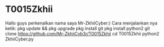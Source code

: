 # T0015Zkhii
Hallo guys perkenalkan nama saya Mr-ZkhiiCyber:)
Cara menjalankan nya ketik:
pkg update && pkg upgrade
pkg install git
pkg install python2
git clone https://github.com/Mr-ZkhiiCyb3r/T0015Zkhii
cd T0015Zkhii
python2 ZkhiiCyber.py
